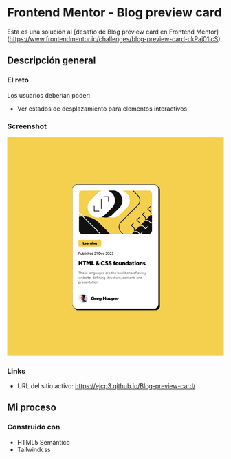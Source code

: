 # Frontend Mentor - Blog preview card

Esta es una solución al [desafío de Blog preview card en Frontend Mentor] (https://www.frontendmentor.io/challenges/blog-preview-card-ckPaj01IcS). 


## Descripción general

### El reto

Los usuarios deberían poder:

- Ver estados de desplazamiento para elementos interactivos

### Screenshot

![movil](/src/img/movil.png)


### Links

- URL del sitio activo: https://ejcp3.github.io/Blog-preview-card/

## Mi proceso

### Construido con

- HTML5 Semántico 
- Tailwindcss
